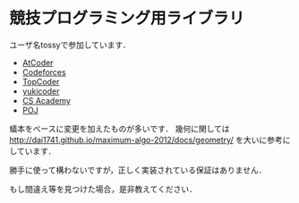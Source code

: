 # 競技プログラミング用ライブラリ

ユーザ名tossyで参加しています．

* [AtCoder](https://atcoder.jp/user/tossy)
* [Codeforces](http://codeforces.com/profile/tossy)
* [TopCoder](https://www.topcoder.com/members/tossy/)
* [yukicoder](https://yukicoder.me/users/2025)
* [CS Academy](https://csacademy.com/user/tossy)
* [POJ](http://poj.org/userstatus?user_id=tossy)

蟻本をベースに変更を加えたものが多いです．
幾何に関しては http://dai1741.github.io/maximum-algo-2012/docs/geometry/ を大いに参考にしています．

勝手に使って構わないですが，正しく実装されている保証はありません．

もし間違え等を見つけた場合，是非教えてください．
